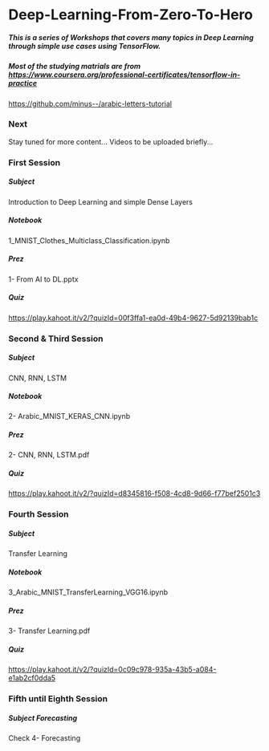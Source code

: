 # Deep-Learning-From-Zero-To-Hero
##### This is a series of Workshops that covers many topics in Deep Learning through simple use cases using **TensorFlow**.
##### Most of the studying matrials are from https://www.coursera.org/professional-certificates/tensorflow-in-practice
https://github.com/minus--/arabic-letters-tutorial

### Next
Stay tuned for more content...
Videos to be uploaded briefly...

### First Session
##### Subject
Introduction to Deep Learning and simple Dense Layers
##### Notebook
1_MNIST_Clothes_Multiclass_Classification.ipynb
##### Prez
1- From AI to DL.pptx
##### Quiz
https://play.kahoot.it/v2/?quizId=00f3ffa1-ea0d-49b4-9627-5d92139bab1c


### Second & Third Session 
##### Subject
CNN, RNN, LSTM
##### Notebook
2- Arabic_MNIST_KERAS_CNN.ipynb
##### Prez
2- CNN, RNN, LSTM.pdf
##### Quiz
https://play.kahoot.it/v2/?quizId=d8345816-f508-4cd8-9d66-f77bef2501c3


### Fourth Session 
##### Subject
Transfer Learning
##### Notebook
3_Arabic_MNIST_TransferLearning_VGG16.ipynb
##### Prez
3- Transfer Learning.pdf
##### Quiz
https://play.kahoot.it/v2/?quizId=0c09c978-935a-43b5-a084-e1ab2cf0dda5

### Fifth until Eighth Session
##### Subject Forecasting
Check 4- Forecasting
